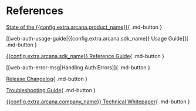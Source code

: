 # References

[State of the {{config.extra.arcana.product_name}}](../state_of_the_ntwk.md){ .md-button }

[[web-auth-usage-guide|{{config.extra.arcana.sdk_name}} Usage Guide]]{ .md-button }

[{{config.extra.arcana.sdk_name}} Reference Guide](https://authsdk-ref-guide.netlify.app/){ .md-button }

[[web-auth-error-msg|Handling Auth Errors]]{ .md-button }

[Release Changelog](https://github.com/arcana-network/auth/releases/tag/v0.3.0){ .md-button }

[Troubleshooting Guide](../troubleshooting.md){ .md-button }

[{{config.extra.arcana.company_name}} Technical Whitepaper](https://www.notion.so/Arcana-Technical-Docs-a1d7fd0d2970452586c693e4fee14d08){ .md-button }
